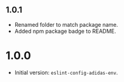 ## 1.0.1

- Renamed folder to match package name.
- Added npm package badge to README.

# 1.0.0

- Initial version: `eslint-config-adidas-env`.
